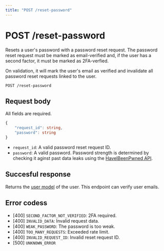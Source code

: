 ```yaml
---
title: "POST /reset-password"
---
```


# POST /reset-password

Resets a user's password with a password reset request. The password reset request must be marked as email-verified and, if the user has a second factor, it must be marked as 2FA-verfied.

On validation, it will mark the user's email as verified and invalidate all password reset requests linked to the user.

```
POST /reset-password
```

## Request body

All fields are required.

```ts
{
    "request_id": string,
    "password": string
}
```

- `request_id`: A valid password reset request ID.
- `password`: A valid password. Password strength is determined by checking it aginst past data leaks using the [HaveIBeenPwned API](https://haveibeenpwned.com/API/v3#PwnedPasswords).

## Succesful response

Returns the [user model](/api-reference/rest/models/user) of the user. This endpoint can verify user emails.

## Error codess

- [400] `SECOND_FACTOR_NOT_VERIFIED`: 2FA required.
- [400] `INVALID_DATA`: Invalid request data.
- [400] `WEAK_PASSWORD`: The password is too weak.
- [400] `TOO_MANY_REQUESTS`: Exceeded rate limit.
- [400] `INVALID_REQUEST_ID`: Invalid reset request ID.
- [500] `UNKNOWN_ERROR`
